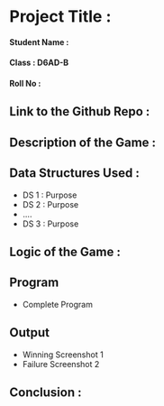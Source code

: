 # Project Title : <Name of the Project>
#### Student Name : <Name>      
#### Class : D6AD-B
#### Roll No : <No>
## Link to the Github Repo : <Link>
## Description of the Game : 
## Data Structures Used :
- DS 1 : Purpose
- DS 2 : Purpose
- ....
- DS 3 : Purpose
## Logic of the Game :
## Program
- Complete Program
## Output
- Winning Screenshot 1 
- Failure Screenshot 2
## Conclusion : 
